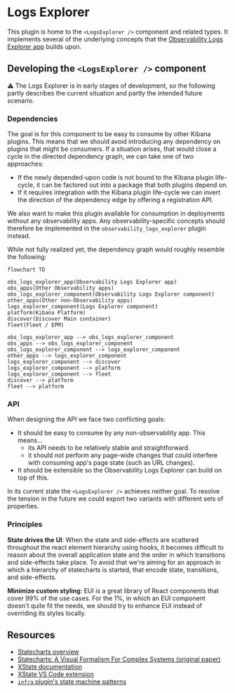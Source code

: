 # Logs Explorer

This plugin is home to the `<LogsExplorer />` component and related types. It implements several of the underlying concepts that the [Observability Logs Explorer app](../observability_solution/observability_logs_explorer) builds upon.

## Developing the `<LogsExplorer />` component

⚠ The Logs Explorer is in early stages of development, so the following partly describes the current situation and partly the intended future scenario.

### Dependencies

The goal is for this component to be easy to consume by other Kibana plugins. This means that we should avoid introducing any dependency on plugins that might be consumers. If a situation arises, that would close a cycle in the directed dependency graph, we can take one of two approaches:

- If the newly depended-upon code is not bound to the Kibana plugin life-cycle, it can be factored out into a package that both plugins depend on.
- If it requires integration with the Kibana plugin life-cycle we can invert the direction of the dependency edge by offering a registration API.

We also want to make this plugin available for consumption in deployments without any observability apps. Any observability-specific concepts should therefore be implemented in the `observability_logs_explorer` plugin instead.

While not fully realized yet, the dependency graph would roughly resemble the following:

```mermaid
flowchart TD

obs_logs_explorer_app(Observability Logs Explorer app)
obs_apps(Other Observability apps)
obs_logs_explorer_component(Observability Logs Explorer component)
other_apps(Other non-Observability apps)
logs_explorer_component(Logs Explorer component)
platform(Kibana Platform)
discover(Discover Main container)
fleet(Fleet / EPM)

obs_logs_explorer_app --> obs_logs_explorer_component
obs_apps --> obs_logs_explorer_component
obs_logs_explorer_component --> logs_explorer_component
other_apps --> logs_explorer_component
logs_explorer_component --> discover
logs_explorer_component --> platform
logs_explorer_component --> fleet
discover --> platform
fleet --> platform
```

### API

When designing the API we face two conflicting goals:

- It should be easy to consume by any non-observability app. This means...
  - its API needs to be relatively stable and straightforward.
  - it should not perform any page-wide changes that could interfere with consuming app's page state (such as URL changes).
- It should be extensible so the Observability Logs Explorer can build on top of this.

In its current state the `<LogsExplorer />` achieves neither goal. To resolve the tension in the future we could export two variants with different sets of properties.

### Principles

**State drives the UI**: When the state and side-effects are scattered throughout the react element hierarchy using hooks, it becomes difficult to reason about the overall application state and the order in which transitions and side-effects take place. To avoid that we're aiming for an approach in which a hierarchy of statecharts is started, that encode state, transitions, and side-effects.

**Minimize custom styling**: EUI is a great library of React components that cover 99% of the use cases. For the 1%, in which an EUI component doesn't quite fit the needs, we should try to enhance EUI instead of overriding its styles locally.

## Resources

- [Statecharts overview](https://statecharts.dev/)
- [Statecharts: A Visual Formalism For Complex Systems (original paper)](https://www.wisdom.weizmann.ac.il/~harel/papers/Statecharts.pdf)
- [XState documentation](https://stately.ai/docs/xstate)
- [XState VS Code extension](https://stately.ai/docs/tools/xstate-vscode-extension)
- [`infra` plugin's state machine patterns](../infra/docs/state_machines/README.md)
